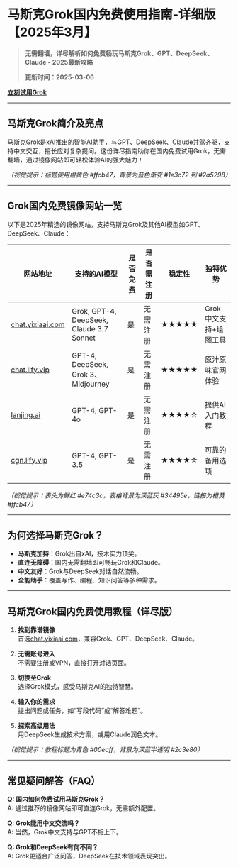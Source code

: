 # 马斯克Grok国内免费使用指南-详细版【2025年3月】

> **无需翻墙，详尽解析如何免费畅玩马斯克Grok、GPT、DeepSeek、Claude - 2025最新攻略**
>
>**更新时间：2025-03-06**

**[立刻试用Grok](https://chat.yixiaai.com)**  


---

## 马斯克Grok简介及亮点

马斯克Grok是xAI推出的智能AI助手，与GPT、DeepSeek、Claude并驾齐驱，支持中文交互，擅长应对复杂提问。这份详尽指南助你在国内免费试用Grok，无需翻墙，通过镜像网站即可轻松体验AI的强大魅力！

*（视觉提示：标题使用橙黄色 #ffcb47，背景为蓝色渐变 #1e3c72 到 #2a5298）*

---

## Grok国内免费镜像网站一览

以下是2025年精选的镜像网站，支持马斯克Grok及其他AI模型如GPT、DeepSeek、Claude：

| 网站地址                  | 支持的AI模型          | 是否免费 | 是否需注册 | 稳定性 | 独特优势            |
|---------------------------|-----------------------|----------|------------|--------|---------------------|
| [chat.yixiaai.com](https://chat.yixiaai.com) | Grok, GPT-4, DeepSeek, Claude 3.7 Sonnet | 是       | 无需注册   | ★★★★★  | Grok中文支持+绘图工具 |
| [chat.lify.vip](https://chat.lify.vip)       | GPT-4, DeepSeek, Grok 3、Midjourney   | 是       | 无需注册   | ★★★★★  | 原汁原味官网体验    |
| [lanjing.ai](https://lanjing.ai)             | GPT-4, GPT-4o                | 是       | 无需注册   | ★★★★☆  | 提供AI入门教程      |
| [cgn.lify.vip](https://cgn.lify.vip)         | GPT-4, GPT-3.5              | 是       | 无需注册   | ★★★★☆  | 可靠的备用选项      |

*（视觉提示：表头为鲜红 #e74c3c，表格背景为深蓝灰 #34495e，链接为橙黄 #ffcb47）*

---

## 为何选择马斯克Grok？

- **马斯克加持**：Grok出自xAI，技术实力顶尖。
- **直连无障碍**：国内无需翻墙即可畅玩Grok和Claude。
- **中文友好**：Grok与DeepSeek对话自然流畅。
- **全能助手**：覆盖写作、编程、知识问答等多种需求。

---

## 马斯克Grok国内免费使用教程（详尽版）

1. **找到靠谱镜像**  
   首选[chat.yixiaai.com](https://chat.yixiaai.com)，兼容Grok、GPT、DeepSeek、Claude。

2. **无需账号进入**  
   不需要注册或VPN，直接打开对话页面。

3. **切换至Grok**  
   选择Grok模式，感受马斯克AI的独特智慧。

4. **输入你的需求**  
   提出问题或任务，如“写段代码”或“解答难题”。

5. **探索高级用法**  
   用DeepSeek生成技术方案，或用Claude润色文本。

*（视觉提示：教程标题为青色 #00eaff，背景为深蓝半透明 #2c3e80）*

---

## 常见疑问解答（FAQ）

**Q: 国内如何免费试用马斯克Grok？**  
A: 通过推荐的镜像网站即可直连Grok，无需额外配置。

**Q: Grok能用中文交流吗？**  
A: 当然，Grok中文支持与GPT不相上下。

**Q: Grok和DeepSeek有何不同？**  
A: Grok更适合广泛问答，DeepSeek在技术领域表现突出。
